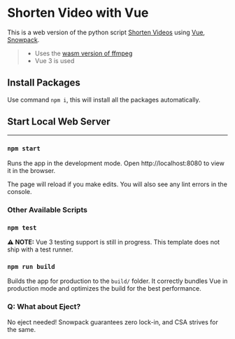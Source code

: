# Shorten Video with Vue

This is a web version of the python script [Shorten Videos](https://github.com/CharlesC03/Shorten-Videos) using [Vue](https://v3.vuejs.org/), [Snowpack](https://www.snowpack.dev/).

> - Uses the [wasm version of ffmpeg](https://ffmpegwasm.github.io/)
> - Vue 3 is used

## Install Packages

Use command `npm i`, this will install all the packages automatically.

## Start Local Web Server

---

### `npm start`

Runs the app in the development mode.
Open http://localhost:8080 to view it in the browser.

The page will reload if you make edits.
You will also see any lint errors in the console.

### Other Available Scripts

### `npm test`

**⚠️ NOTE:** Vue 3 testing support is still in progress. This template does not ship with a test runner.

### `npm run build`

Builds the app for production to the `build/` folder.
It correctly bundles Vue in production mode and optimizes the build for the best performance.

### Q: What about Eject?

No eject needed! Snowpack guarantees zero lock-in, and CSA strives for the same.
